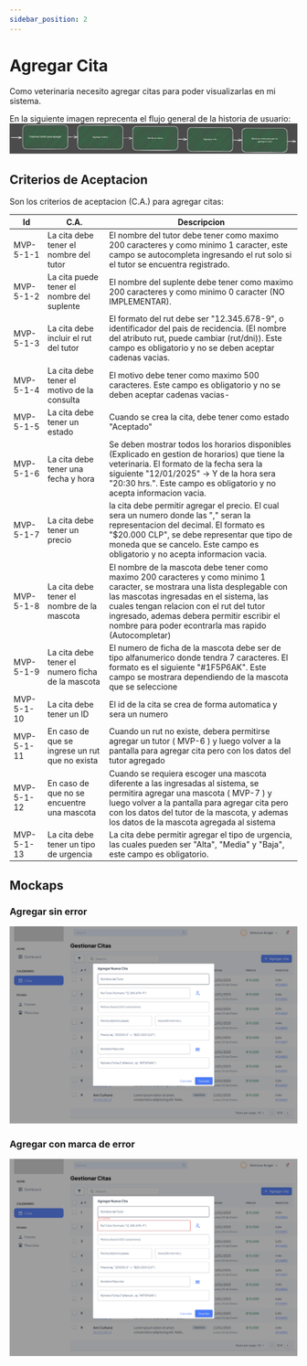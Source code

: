 ```yaml
---
sidebar_position: 2
---
```


# Agregar Cita

Como veterinaria necesito agregar citas para poder visualizarlas en mi sistema.

En la siguiente imagen reprecenta el flujo general de la historia de usuario:
![Task Flow de Gestionar citas](/img/gestionar_citas/agregar_cita/agregar_cita_diagrama.svg)

## Criterios de Aceptacion
Son los criterios de aceptacion (C.A.) para agregar citas:

| Id | C.A. | Descripcion | 
|-------------------- | -------- | -------- | 
| MVP-5-1-1 | La cita debe tener el nombre del tutor | El nombre del tutor debe tener como maximo 200 caracteres y como minimo 1 caracter, este campo se autocompleta ingresando el rut solo si el tutor se encuentra registrado. |
| MVP-5-1-2 | La cita puede tener el nombre del suplente | El nombre del suplente debe tener como maximo 200 caracteres y como minimo 0 caracter (NO IMPLEMENTAR). |
| MVP-5-1-3 | La cita debe incluir el rut del tutor | El formato del rut debe ser "12.345.678-9", o identificador del pais de recidencia. (El nombre del atributo rut, puede cambiar (rut/dni)). Este campo es obligatorio y no se deben aceptar cadenas vacias. |
| MVP-5-1-4 | La cita debe tener el motivo de la consulta | El motivo debe tener como maximo 500 caracteres. Este campo es obligatorio y no se deben aceptar cadenas vacias- |
| MVP-5-1-5 | La cita debe tener un estado | Cuando se crea la cita, debe tener como estado "Aceptado" |
| MVP-5-1-6 | La cita debe tener una fecha y hora | Se deben mostrar todos los horarios disponibles (Explicado en gestion de horarios) que tiene la veterinaria. El formato de la fecha sera la siguiente "12/01/2025" -> Y de la hora sera "20:30 hrs.". Este campo es obligatorio y no acepta informacion vacia. |
| MVP-5-1-7 | La cita debe tener un precio | la cita debe permitir agregar el precio. El cual sera un numero donde las "," seran la representacion del decimal. El formato es "$20.000 CLP", se debe representar que tipo de moneda que se cancelo. Este campo es obligatorio y no acepta informacion vacia. |
| MVP-5-1-8 | La cita debe tener el nombre de la mascota | El nombre de la mascota debe tener como maximo 200 caracteres y como minimo 1 caracter, se mostrara una lista desplegable con las mascotas ingresadas en el sistema, las cuales tengan relacion con el rut del tutor ingresado, ademas debera permitir escribir el nombre para poder econtrarla mas rapido (Autocompletar) |
| MVP-5-1-9 | La cita debe tener el numero ficha de la mascota | El numero de ficha de la mascota debe ser de tipo alfanumerico donde tendra 7 caracteres. El formato es el siguiente "#1F5P6AK". Este campo se mostrara dependiendo de la mascota que se seleccione |
| MVP-5-1-10 | La cita debe tener un ID | El id de la cita se crea de forma automatica y sera un numero | 
| MVP-5-1-11 | En caso de que se ingrese un rut que no exista | Cuando un rut no existe, debera permitirse agregar un tutor ( MVP-6 ) y luego volver a la pantalla para agregar cita pero con los datos del tutor agregado |
| MVP-5-1-12 | En caso de que no se encuentre una mascota | Cuando se requiera escoger una mascota diferente a las ingresadas al sistema, se permitira agregar una mascota ( MVP-7 ) y luego  volver a la pantalla para agregar cita pero con los datos del tutor de la mascota, y ademas los datos de la mascota agregada al sistema |
| MVP-5-1-13 | La cita debe tener un tipo de urgencia | La cita debe permitir agregar el tipo de urgencia, las cuales pueden ser "Alta", "Media" y "Baja", este campo es obligatorio. |



## Mockaps

### Agregar sin error
![Mockap de Gestionar citas general](/img/gestionar_citas/agregar_cita/agregar_cita_mockap.svg)

### Agregar con marca de error
![Mockap de Gestionar citas tabla](/img/gestionar_citas/agregar_cita/agregar_cita_error_mockap.svg)
